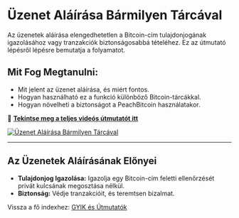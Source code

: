 # Üzenet Aláírása Bármilyen Tárcával

Az üzenetek aláírása elengedhetetlen a Bitcoin-cím tulajdonjogának igazolásához vagy tranzakciók biztonságosabbá tételéhez. Ez az útmutató lépésről lépésre bemutatja a folyamatot.

## **Mit Fog Megtanulni:**
- Mit jelent az üzenet aláírása, és miért fontos.  
- Hogyan használható ez a funkció különböző Bitcoin-tárcákkal.  
- Hogyan növelheti a biztonságot a PeachBitcoin használatakor.  

🔗 **[Tekintse meg a teljes videós útmutatót itt](https://www.youtube.com/watch?v=xgewSfhLgtY)**  

[![Üzenet Aláírása Bármilyen Tárcával](https://img.youtube.com/vi/xgewSfhLgtY/0.jpg)](https://www.youtube.com/watch?v=xgewSfhLgtY)  

---

## **Az Üzenetek Aláírásának Előnyei**
- **Tulajdonjog Igazolása:** Igazolja egy Bitcoin-cím feletti ellenőrzését privát kulcsának megosztása nélkül.  
- **Biztonság:** Védje tranzakcióit, és teremtsen bizalmat.  

Vissza a fő indexhez: [GYIK és Útmutatók](/faq/tutorials)
